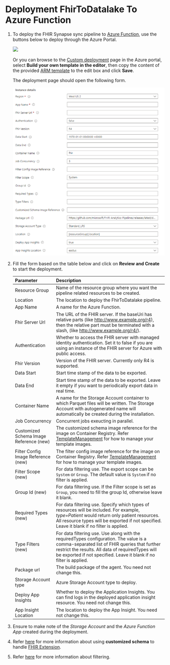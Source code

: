 # Deployment FhirToDatalake To Azure Function

1. To deploy the FHIR Synapse sync pipeline to [Azure Function](https://learn.microsoft.com/en-us/azure/azure-functions/functions-overview), use the buttons below to deploy through the Azure Portal.
   
    <a href="https://portal.azure.com/#create/Microsoft.Template/uri/https%3A%2F%2Fraw.githubusercontent.com%2FMicrosoft%2FFHIR-Analytics-Pipelines%2Fmain%2FFhirToDataLake%2Fdeploy%2Ftemplates%2FDeployAzureFunction.json" target="_blank">
        <img src="https://aka.ms/deploytoazurebutton"/>
    </a>

    Or you can browse to the [Custom deployment](https://ms.portal.Azure.com/#create/Microsoft.Template) page in the Azure portal, select **Build your own template in the editor**, then copy the content of the provided [ARM template](../deploy/templates/DeployAzureFunction.json) to the edit box and click **Save**.

    The deployment page should open the following form. 
    
    ![image](./assets/deployFunctionParameters.png)

1. Fill the form based on the table below and click on **Review and Create** to start the deployment.

    |Parameter   | Description   |
    |---|---|
    | Resource Group | Name of the resource group where you want the pipeline related resources to be created. |
    | Location | The location to deploy the FhirToDatalake pipeline. |
    | App Name  | A name for the Azure Function.  |
    | Fhir Server Url  | The URL of the FHIR server. If the baseUri has relative parts (like http://www.example.org/r4), then the relative part must be terminated with a slash, (like http://www.example.org/r4/). |
    | Authentication  |  Whether to access the FHIR server with managed identity authentication. Set it to false if you are using an instance of the FHIR server for Azure with public access. |
    | Fhir Version | Version of the FHIR server. Currently only R4 is supported. |
    | Data Start | Start time stamp of the data to be exported. |
    | Data End | Start time stamp of the data to be exported. Leave it empty if you want to periodically export data in real time.  |
    | Container Name | A name for the Storage Account container to which Parquet files will be written. The Storage Account with autogenerated name will automatically be created during the installation. |
    | Job Concurrency | Concurrent jobs exeucting in parallel. |
    | Customized Schema Image Reference (new)  | The customized schema image reference for the image on Container Registry. Refer [TemplateManagement](https://github.com/microsoft/FHIR-Converter/blob/main/docs/TemplateManagementCLI.md) for how to manage your template images. |
    | Filter Config Image Reference (new)  | The filter config image reference for the image on Container Registry. Refer [TemplateManagement](https://github.com/microsoft/FHIR-Converter/blob/main/docs/TemplateManagementCLI.md) for how to manage your template images. |
    | Filter Scope (new) | For data filtering use. The export scope can be `System` or `Group`. The default value is `System` if no filter is applied.|
    | Group Id (new) | For data filtering use. If the Filter scope is set as `Group`, you need to fill the group Id, otherwise leave it blank.|
    | Required Types (new) | For data filtering use. Specify which types of resources will be included. For example, _type=Patient_ would return only patient resources. All resource types will be exported if not specified. Leave it blank if no filter is applied.|
    | Type Filters (new) | For data filtering use. Use along with the requiredTypes configuration. The value is a comma-separated list of FHIR queries that further restrict the results. All data of requiredTypes will be exported if not specified. Leave it blank if no filter is applied.|
    | Package url | The build package of the agent. You need not change this. |
    | Storage Account type | Azure Storage Account type to deploy. |
    | Deploy App Insights | Whether to deploy the Application Insights. You can find logs in the deployed application insight resource. You need not change this. |
    | App Insight Location | The location to deploy the App Insight. You need not change this. |

1. Ensure to make note of the _Storage Account_ and the _Azure Function App_ created during the deployment.
   
1. Refer [here](./Process%20FHIR%20extensions.md) for more information about using **customized schema** to handle [FHIR Extension](https://www.hl7.org/fhir/extensibility.html).

1. Refer [here](./Filter%20FHIR%20data%20in%20pipeline.md) for more information about filtering.